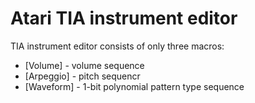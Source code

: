 # Atari TIA instrument editor

TIA instrument editor consists of only three macros:

- [Volume] - volume sequence
- [Arpeggio] - pitch sequencr
- [Waveform] - 1-bit polynomial pattern type sequence
